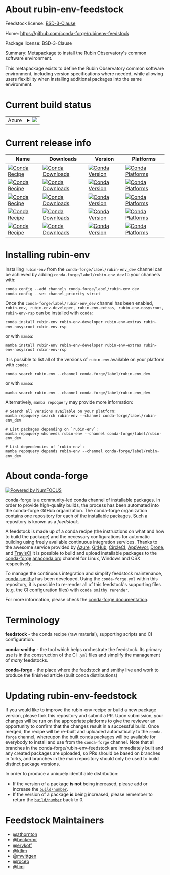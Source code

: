 About rubin-env-feedstock
=========================

Feedstock license: [BSD-3-Clause](https://github.com/conda-forge/rubinenv-feedstock/blob/main/LICENSE.txt)

Home: https://github.com/conda-forge/rubinenv-feedstock

Package license: BSD-3-Clause

Summary: Metapackage to install the Rubin Observatory's common software environment.

This metapackage exists to define the Rubin Observatory common software
environment, including version specifications where needed, while allowing
users flexibility when installing additional packages into the same environment.

Current build status
====================


<table>
    
  <tr>
    <td>Azure</td>
    <td>
      <details>
        <summary>
          <a href="https://dev.azure.com/conda-forge/feedstock-builds/_build/latest?definitionId=10671&branchName=main">
            <img src="https://dev.azure.com/conda-forge/feedstock-builds/_apis/build/status/rubinenv-feedstock?branchName=main">
          </a>
        </summary>
        <table>
          <thead><tr><th>Variant</th><th>Status</th></tr></thead>
          <tbody><tr>
              <td>linux_64</td>
              <td>
                <a href="https://dev.azure.com/conda-forge/feedstock-builds/_build/latest?definitionId=10671&branchName=main">
                  <img src="https://dev.azure.com/conda-forge/feedstock-builds/_apis/build/status/rubinenv-feedstock?branchName=main&jobName=linux&configuration=linux%20linux_64_" alt="variant">
                </a>
              </td>
            </tr><tr>
              <td>linux_aarch64</td>
              <td>
                <a href="https://dev.azure.com/conda-forge/feedstock-builds/_build/latest?definitionId=10671&branchName=main">
                  <img src="https://dev.azure.com/conda-forge/feedstock-builds/_apis/build/status/rubinenv-feedstock?branchName=main&jobName=linux&configuration=linux%20linux_aarch64_" alt="variant">
                </a>
              </td>
            </tr><tr>
              <td>osx_64</td>
              <td>
                <a href="https://dev.azure.com/conda-forge/feedstock-builds/_build/latest?definitionId=10671&branchName=main">
                  <img src="https://dev.azure.com/conda-forge/feedstock-builds/_apis/build/status/rubinenv-feedstock?branchName=main&jobName=osx&configuration=osx%20osx_64_" alt="variant">
                </a>
              </td>
            </tr><tr>
              <td>osx_arm64</td>
              <td>
                <a href="https://dev.azure.com/conda-forge/feedstock-builds/_build/latest?definitionId=10671&branchName=main">
                  <img src="https://dev.azure.com/conda-forge/feedstock-builds/_apis/build/status/rubinenv-feedstock?branchName=main&jobName=osx&configuration=osx%20osx_arm64_" alt="variant">
                </a>
              </td>
            </tr>
          </tbody>
        </table>
      </details>
    </td>
  </tr>
</table>

Current release info
====================

| Name | Downloads | Version | Platforms |
| --- | --- | --- | --- |
| [![Conda Recipe](https://img.shields.io/badge/recipe-rubin--env-green.svg)](https://anaconda.org/conda-forge/rubin-env) | [![Conda Downloads](https://img.shields.io/conda/dn/conda-forge/rubin-env.svg)](https://anaconda.org/conda-forge/rubin-env) | [![Conda Version](https://img.shields.io/conda/vn/conda-forge/rubin-env.svg)](https://anaconda.org/conda-forge/rubin-env) | [![Conda Platforms](https://img.shields.io/conda/pn/conda-forge/rubin-env.svg)](https://anaconda.org/conda-forge/rubin-env) |
| [![Conda Recipe](https://img.shields.io/badge/recipe-rubin--env--developer-green.svg)](https://anaconda.org/conda-forge/rubin-env-developer) | [![Conda Downloads](https://img.shields.io/conda/dn/conda-forge/rubin-env-developer.svg)](https://anaconda.org/conda-forge/rubin-env-developer) | [![Conda Version](https://img.shields.io/conda/vn/conda-forge/rubin-env-developer.svg)](https://anaconda.org/conda-forge/rubin-env-developer) | [![Conda Platforms](https://img.shields.io/conda/pn/conda-forge/rubin-env-developer.svg)](https://anaconda.org/conda-forge/rubin-env-developer) |
| [![Conda Recipe](https://img.shields.io/badge/recipe-rubin--env--extras-green.svg)](https://anaconda.org/conda-forge/rubin-env-extras) | [![Conda Downloads](https://img.shields.io/conda/dn/conda-forge/rubin-env-extras.svg)](https://anaconda.org/conda-forge/rubin-env-extras) | [![Conda Version](https://img.shields.io/conda/vn/conda-forge/rubin-env-extras.svg)](https://anaconda.org/conda-forge/rubin-env-extras) | [![Conda Platforms](https://img.shields.io/conda/pn/conda-forge/rubin-env-extras.svg)](https://anaconda.org/conda-forge/rubin-env-extras) |
| [![Conda Recipe](https://img.shields.io/badge/recipe-rubin--env--nosysroot-green.svg)](https://anaconda.org/conda-forge/rubin-env-nosysroot) | [![Conda Downloads](https://img.shields.io/conda/dn/conda-forge/rubin-env-nosysroot.svg)](https://anaconda.org/conda-forge/rubin-env-nosysroot) | [![Conda Version](https://img.shields.io/conda/vn/conda-forge/rubin-env-nosysroot.svg)](https://anaconda.org/conda-forge/rubin-env-nosysroot) | [![Conda Platforms](https://img.shields.io/conda/pn/conda-forge/rubin-env-nosysroot.svg)](https://anaconda.org/conda-forge/rubin-env-nosysroot) |
| [![Conda Recipe](https://img.shields.io/badge/recipe-rubin--env--rsp-green.svg)](https://anaconda.org/conda-forge/rubin-env-rsp) | [![Conda Downloads](https://img.shields.io/conda/dn/conda-forge/rubin-env-rsp.svg)](https://anaconda.org/conda-forge/rubin-env-rsp) | [![Conda Version](https://img.shields.io/conda/vn/conda-forge/rubin-env-rsp.svg)](https://anaconda.org/conda-forge/rubin-env-rsp) | [![Conda Platforms](https://img.shields.io/conda/pn/conda-forge/rubin-env-rsp.svg)](https://anaconda.org/conda-forge/rubin-env-rsp) |

Installing rubin-env
====================

Installing `rubin-env` from the `conda-forge/label/rubin-env_dev` channel can be achieved by adding `conda-forge/label/rubin-env_dev` to your channels with:

```
conda config --add channels conda-forge/label/rubin-env_dev
conda config --set channel_priority strict
```

Once the `conda-forge/label/rubin-env_dev` channel has been enabled, `rubin-env, rubin-env-developer, rubin-env-extras, rubin-env-nosysroot, rubin-env-rsp` can be installed with `conda`:

```
conda install rubin-env rubin-env-developer rubin-env-extras rubin-env-nosysroot rubin-env-rsp
```

or with `mamba`:

```
mamba install rubin-env rubin-env-developer rubin-env-extras rubin-env-nosysroot rubin-env-rsp
```

It is possible to list all of the versions of `rubin-env` available on your platform with `conda`:

```
conda search rubin-env --channel conda-forge/label/rubin-env_dev
```

or with `mamba`:

```
mamba search rubin-env --channel conda-forge/label/rubin-env_dev
```

Alternatively, `mamba repoquery` may provide more information:

```
# Search all versions available on your platform:
mamba repoquery search rubin-env --channel conda-forge/label/rubin-env_dev

# List packages depending on `rubin-env`:
mamba repoquery whoneeds rubin-env --channel conda-forge/label/rubin-env_dev

# List dependencies of `rubin-env`:
mamba repoquery depends rubin-env --channel conda-forge/label/rubin-env_dev
```


About conda-forge
=================

[![Powered by
NumFOCUS](https://img.shields.io/badge/powered%20by-NumFOCUS-orange.svg?style=flat&colorA=E1523D&colorB=007D8A)](https://numfocus.org)

conda-forge is a community-led conda channel of installable packages.
In order to provide high-quality builds, the process has been automated into the
conda-forge GitHub organization. The conda-forge organization contains one repository
for each of the installable packages. Such a repository is known as a *feedstock*.

A feedstock is made up of a conda recipe (the instructions on what and how to build
the package) and the necessary configurations for automatic building using freely
available continuous integration services. Thanks to the awesome service provided by
[Azure](https://azure.microsoft.com/en-us/services/devops/), [GitHub](https://github.com/),
[CircleCI](https://circleci.com/), [AppVeyor](https://www.appveyor.com/),
[Drone](https://cloud.drone.io/welcome), and [TravisCI](https://travis-ci.com/)
it is possible to build and upload installable packages to the
[conda-forge](https://anaconda.org/conda-forge) [anaconda.org](https://anaconda.org/)
channel for Linux, Windows and OSX respectively.

To manage the continuous integration and simplify feedstock maintenance,
[conda-smithy](https://github.com/conda-forge/conda-smithy) has been developed.
Using the ``conda-forge.yml`` within this repository, it is possible to re-render all of
this feedstock's supporting files (e.g. the CI configuration files) with ``conda smithy rerender``.

For more information, please check the [conda-forge documentation](https://conda-forge.org/docs/).

Terminology
===========

**feedstock** - the conda recipe (raw material), supporting scripts and CI configuration.

**conda-smithy** - the tool which helps orchestrate the feedstock.
                   Its primary use is in the construction of the CI ``.yml`` files
                   and simplify the management of *many* feedstocks.

**conda-forge** - the place where the feedstock and smithy live and work to
                  produce the finished article (built conda distributions)


Updating rubin-env-feedstock
============================

If you would like to improve the rubin-env recipe or build a new
package version, please fork this repository and submit a PR. Upon submission,
your changes will be run on the appropriate platforms to give the reviewer an
opportunity to confirm that the changes result in a successful build. Once
merged, the recipe will be re-built and uploaded automatically to the
`conda-forge` channel, whereupon the built conda packages will be available for
everybody to install and use from the `conda-forge` channel.
Note that all branches in the conda-forge/rubin-env-feedstock are
immediately built and any created packages are uploaded, so PRs should be based
on branches in forks, and branches in the main repository should only be used to
build distinct package versions.

In order to produce a uniquely identifiable distribution:
 * If the version of a package **is not** being increased, please add or increase
   the [``build/number``](https://docs.conda.io/projects/conda-build/en/latest/resources/define-metadata.html#build-number-and-string).
 * If the version of a package **is** being increased, please remember to return
   the [``build/number``](https://docs.conda.io/projects/conda-build/en/latest/resources/define-metadata.html#build-number-and-string)
   back to 0.

Feedstock Maintainers
=====================

* [@athornton](https://github.com/athornton/)
* [@beckermr](https://github.com/beckermr/)
* [@erykoff](https://github.com/erykoff/)
* [@ktlim](https://github.com/ktlim/)
* [@mwittgen](https://github.com/mwittgen/)
* [@roceb](https://github.com/roceb/)
* [@timj](https://github.com/timj/)

